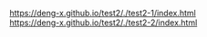 https://deng-x.github.io/test2/./test2-1/index.html<br>
https://deng-x.github.io/test2/./test2-2/index.html
